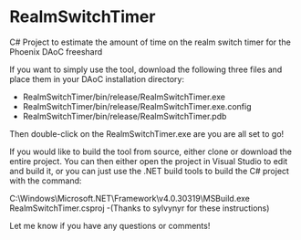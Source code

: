 # RealmSwitchTimer
C# Project to estimate the amount of time on the realm switch timer for the Phoenix DAoC freeshard

If you want to simply use the tool, download the following three files and place them in your DAoC installation directory:

* RealmSwitchTimer/bin/release/RealmSwitchTimer.exe
* RealmSwitchTimer/bin/release/RealmSwitchTimer.exe.config
* RealmSwitchTimer/bin/release/RealmSwitchTimer.pdb

Then double-click on the RealmSwitchTimer.exe are you are all set to go!

If you would like to build the tool from source, either clone or download the entire project.
You can then either open the project in Visual Studio to edit and build it, or you can just use the .NET build tools to build the C# project with the command:

C:\Windows\Microsoft.NET\Framework\v4.0.30319\MSBuild.exe RealmSwitchTimer.csproj
-(Thanks to sylvynyr for these instructions)

Let me know if you have any questions or comments!
